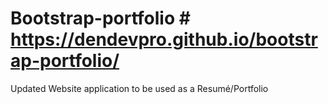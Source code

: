 # Bootstrap-portfolio # https://dendevpro.github.io/bootstrap-portfolio/

Updated Website application to be used as a Resumé/Portfolio
